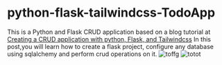 # python-flask-tailwindcss-TodoApp
This is a Python and Flask CRUD application based on a blog tutorial at <a href="https://codesnnippets.com/creating-a-crud-application-with-python-flask-and-tailwindcss/">Creating a CRUD application with python, Flask, and Tailwindcss</a>
In this post,you will learn how to create a flask project, configure any database using sqlalchemy and perform crud operations on it.
![toffg](https://user-images.githubusercontent.com/71964085/183320890-4329ef36-7bf8-4800-8d16-d8faefa0c0e5.PNG)
![totot](https://user-images.githubusercontent.com/71964085/183320905-e4b588b7-0062-44a7-8c13-4f647ceeba1d.PNG)
